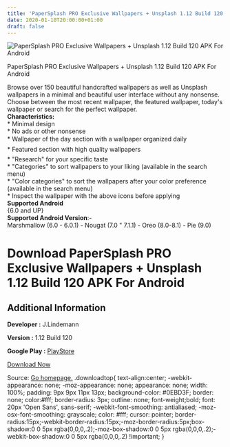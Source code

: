 ```yaml
---
title: 'PaperSplash PRO Exclusive Wallpapers + Unsplash 1.12 Build 120 APK For Android'
date: 2020-01-10T20:00:00+01:00
draft: false
---
```


![PaperSplash PRO Exclusive Wallpapers + Unsplash 1.12 Build 120 APK For Android](https://i0.wp.com/apkhome.net/wp-content/uploads/2020/01/PaperSplash-PRO-Exclusive-Wallpapers-Unsplash-1.12-Build-120.png "PaperSplash PRO Exclusive Wallpapers + Unsplash 1.12 Build 120 APK For Android")

  

PaperSplash PRO Exclusive Wallpapers + Unsplash 1.12 Build 120 APK For Android

Browse over 150 beautiful handcrafted wallpapers as well as Unsplash wallpapers in a minimal and beautiful user interface without any nonsense. Choose between the most recent wallpaper, the featured wallpaper, today's wallpaper or search for the perfect wallpaper.  
**Characteristics:**  
\* Minimal design  
\* No ads or other nonsense  
\* Wallpaper of the day section with a wallpaper organized daily  
\* Featured section with high quality wallpapers  
\* "Research" for your specific taste  
\* "Categories" to sort wallpapers to your liking (available in the search menu)  
\* "Color categories" to sort the wallpapers after your color preference (available in the search menu)  
\* Inspect the wallpaper with the above icons before applying  
**Supported Android**  
{6.0 and UP}  
**Supported Android Version**:-  
Marshmallow (6.0 - 6.0.1) - Nougat (7.0 " 7.1.1) - Oreo (8.0-8.1) - Pie (9.0)

Download PaperSplash PRO Exclusive Wallpapers + Unsplash 1.12 Build 120 APK For Android
=======================================================================================

Additional Information
----------------------

**Developer :** J.Lindemann

**Version :** 1.12 Build 120

**Google Play :** [PlayStore](https://play.google.com/store/apps/details?id=com.jlindemannpro.papersplash)

  

[Download Now](https://store4app.co/post/papersplash-pro-exclusive-wallpapers-unsplash-1-12-build-120-apk-for-android_1578682767)

  
Source: [Go homepage.](https://store4app.co/post/papersplash-pro-exclusive-wallpapers-unsplash-1-12-build-120-apk-for-android_1578682767) .downloadtop{ text-align:center; -webkit-appearance: none; -moz-appearance: none; appearance: none; width: 100%; padding: 9px 9px 11px 13px; background-color: #0EBD3F; border: none; color:#fff; border-radius: 3px; outline: none; font-weight;bold; font: 20px 'Open Sans', sans-serif; -webkit-font-smoothing: antialiased; -moz-osx-font-smoothing: grayscale; color: #fff; cursor: pointer; border-radius:15px;-webkit-border-radius:15px;-moz-border-radius:5px;box-shadow:0 0 5px rgba(0,0,0,.2);-moz-box-shadow:0 0 5px rgba(0,0,0,.2);-webkit-box-shadow:0 0 5px rgba(0,0,0,.2) !important; }
